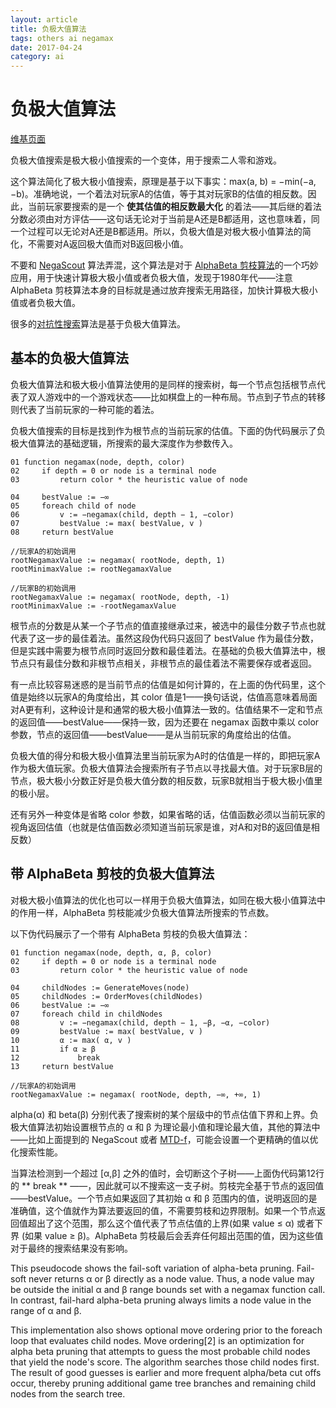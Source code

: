 ```yaml
---
layout: article
title: 负极大值算法
tags: others ai negamax
date: 2017-04-24
category: ai
---
```

# 负极大值算法
[维基页面](https://en.wikipedia.org/wiki/Negamax)  

负极大值搜索是极大极小值搜索的一个变体，用于搜索二人零和游戏。

这个算法简化了极大极小值搜索，原理是基于以下事实：max(a, b) = −min(−a, −b)。准确地说，一个着法对玩家A的估值，等于其对玩家B的估值的相反数。因此，当前玩家要搜索的是一个 **使其估值的相反数最大化** 的着法——其后继的着法分数必须由对方评估——这句话无论对于当前是A还是B都适用，这也意味着，同一个过程可以无论对A还是B都适用。所以，负极大值是对极大极小值算法的简化，不需要对A返回极大值而对B返回极小值。

不要和 [NegaScout](https://en.wikipedia.org/wiki/Principal_variation_search) 算法弄混，这个算法是对于 [AlphaBeta 剪枝算法](https://en.wikipedia.org/wiki/Alpha-beta_pruning)的一个巧妙应用，用于快速计算极大极小值或者负极大值，发现于1980年代——注意 AlphaBeta 剪枝算法本身的目标就是通过放弃搜索无用路径，加快计算极大极小值或者负极大值。

很多的[对抗性搜索](https://en.wikipedia.org/wiki/Adversarial_search)算法是基于负极大值算法。

## 基本的负极大值算法

负极大值算法和极大极小值算法使用的是同样的搜索树，每一个节点包括根节点代表了双人游戏中的一个游戏状态——比如棋盘上的一种布局。节点到子节点的转移则代表了当前玩家的一种可能的着法。

负极大值搜索的目标是找到作为根节点的当前玩家的估值。下面的伪代码展示了负极大值算法的基础逻辑，所搜索的最大深度作为参数传入。

``` pseudocode
01 function negamax(node, depth, color)
02     if depth = 0 or node is a terminal node
03         return color * the heuristic value of node

04     bestValue := −∞
05     foreach child of node
06         v := −negamax(child, depth − 1, −color)
07         bestValue := max( bestValue, v )
08     return bestValue
```

``` pseudocode
//玩家A的初始调用
rootNegamaxValue := negamax( rootNode, depth, 1)
rootMinimaxValue := rootNegamaxValue

//玩家B的初始调用
rootNegamaxValue := negamax( rootNode, depth, -1)
rootMinimaxValue := -rootNegamaxValue
```

根节点的分数是从某一个子节点的值直接继承过来，被选中的最佳分数子节点也就代表了这一步的最佳着法。虽然这段伪代码只返回了 bestValue 作为最佳分数，但是实践中需要为根节点同时返回分数和最佳着法。在基础的负极大值算法中，根节点只有最佳分数和非根节点相关，非根节点的最佳着法不需要保存或者返回。

有一点比较容易迷惑的是当前节点的估值是如何计算的，在上面的伪代码里，这个值是始终以玩家A的角度给出，其 color 值是1——换句话说，估值高意味着局面对A更有利，这种设计是和通常的极大极小值算法一致的。估值结果不一定和节点的返回值——bestValue——保持一致，因为还要在 negamax 函数中乘以 color 参数，节点的返回值——bestValue——是从当前玩家的角度给出的估值。

负极大值的得分和极大极小值算法里当前玩家为A时的估值是一样的，即把玩家A作为极大值玩家。负极大值算法会搜索所有子节点以寻找最大值。对于玩家B层的节点，极大极小分数正好是负极大值分数的相反数，玩家B就相当于极大极小值里的极小层。

还有另外一种变体是省略 color 参数，如果省略的话，估值函数必须以当前玩家的视角返回估值（也就是估值函数必须知道当前玩家是谁，对A和对B的返回值是相反数）

## 带 AlphaBeta 剪枝的负极大值算法

对极大极小值算法的优化也可以一样用于负极大值算法，如同在极大极小值算法中的作用一样，AlphaBeta 剪枝能减少负极大值算法所搜索的节点数。

以下伪代码展示了一个带有 AlphaBeta 剪枝的负极大值算法：

``` pseudocode
01 function negamax(node, depth, α, β, color)
02     if depth = 0 or node is a terminal node
03         return color * the heuristic value of node

04     childNodes := GenerateMoves(node)
05     childNodes := OrderMoves(childNodes)
06     bestValue := −∞
07     foreach child in childNodes
08         v := −negamax(child, depth − 1, −β, −α, −color)
09         bestValue := max( bestValue, v )
10         α := max( α, v )
11         if α ≥ β
12             break
13     return bestValue
```

``` pseudocode
//玩家A的初始调用
rootNegamaxValue := negamax( rootNode, depth, −∞, +∞, 1)
```

alpha(α) 和 beta(β) 分别代表了搜索树的某个层级中的节点估值下界和上界。负极大值算法初始设置根节点的 α 和 β 为理论最小值和理论最大值，其他的算法中——比如上面提到的 NegaScout 或者 [MTD-f](https://en.wikipedia.org/wiki/MTD-f)，可能会设置一个更精确的值以优化搜索性能。

当算法检测到一个超过 [α,β] 之外的值时，会切断这个子树——上面伪代码第12行的 ** break ** ——，因此就可以不搜索这一支子树。剪枝完全基于节点的返回值——bestValue。一个节点如果返回了其初始 α 和 β 范围内的值，说明返回的是准确值，这个值就作为算法要返回的值，不需要剪枝和边界限制。如果一个节点返回值超出了这个范围，那么这个值代表了节点估值的上界(如果 value ≤ α) 或者下界 (如果 value ≥ β)。AlphaBeta 剪枝最后会丢弃任何超出范围的值，因为这些值对于最终的搜索结果没有影响。

This pseudocode shows the fail-soft variation of alpha-beta pruning. Fail-soft never returns α or β directly as a node value. Thus, a node value may be outside the initial α and β range bounds set with a negamax function call. In contrast, fail-hard alpha-beta pruning always limits a node value in the range of α and β.

This implementation also shows optional move ordering prior to the foreach loop that evaluates child nodes. Move ordering[2] is an optimization for alpha beta pruning that attempts to guess the most probable child nodes that yield the node's score. The algorithm searches those child nodes first. The result of good guesses is earlier and more frequent alpha/beta cut offs occur, thereby pruning additional game tree branches and remaining child nodes from the search tree.
